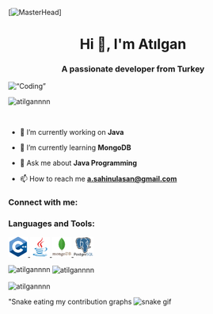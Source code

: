 [![MasterHead](https://im4.ezgif.com/tmp/ezgif-4-fc7d22b13d.gif)]

<h1 align="center">Hi 👋, I'm Atılgan</h1>
<h3 align="center">A passionate developer from Turkey</h3>
<img align=“right” alt=“Coding” width=“400” src="https://noobtuts.com/content/unity/2d-pacman-game/unity_pacman.gif">

<p align="left"> <img src="https://komarev.com/ghpvc/?username=atilgannnn&label=Profile%20views&color=0e75b6&style=flat" alt="atilgannnn" /> </p>

<p align="left"> <a href="https://twitter.com/" target="blank"><img src="https://img.shields.io/twitter/follow/?logo=twitter&style=for-the-badge" alt="" /></a> </p>

- 🔭 I’m currently working on **Java**

- 🌱 I’m currently learning **MongoDB**

- 💬 Ask me about **Java Programming**

- 📫 How to reach me **a.sahinulasan@gmail.com**

<h3 align="left">Connect with me:</h3>
<p align="left">
</p>

<h3 align="left">Languages and Tools:</h3>
<p align="left"> <a href="https://www.w3schools.com/cpp/" target="_blank" rel="noreferrer"> <img src="https://raw.githubusercontent.com/devicons/devicon/master/icons/cplusplus/cplusplus-original.svg" alt="cplusplus" width="40" height="40"/> </a> <a href="https://www.java.com" target="_blank" rel="noreferrer"> <img src="https://raw.githubusercontent.com/devicons/devicon/master/icons/java/java-original.svg" alt="java" width="40" height="40"/> </a> <a href="https://www.mongodb.com/" target="_blank" rel="noreferrer"> <img src="https://raw.githubusercontent.com/devicons/devicon/master/icons/mongodb/mongodb-original-wordmark.svg" alt="mongodb" width="40" height="40"/> </a> <a href="https://www.postgresql.org" target="_blank" rel="noreferrer"> <img src="https://raw.githubusercontent.com/devicons/devicon/master/icons/postgresql/postgresql-original-wordmark.svg" alt="postgresql" width="40" height="40"/> </a> </p>

<p><img align="left" src="https://github-readme-stats.vercel.app/api/top-langs?username=atilgannnn&show_icons=true&locale=en&layout=compact" alt="atilgannnn" /></p>

<p>&nbsp;<img align="center" src="https://github-readme-stats.vercel.app/api?username=atilgannnn&show_icons=true&locale=en" alt="atilgannnn" /></p>

<p><img align="center" src="https://github-readme-streak-stats.herokuapp.com/?user=atilgannnn&" alt="atilgannnn" /></p>

"Snake eating my contribution graphs
![snake gif](https://github.com/atilgannnn/atilgannnn/blob/output/github-contribution-grid-snake.gif)


